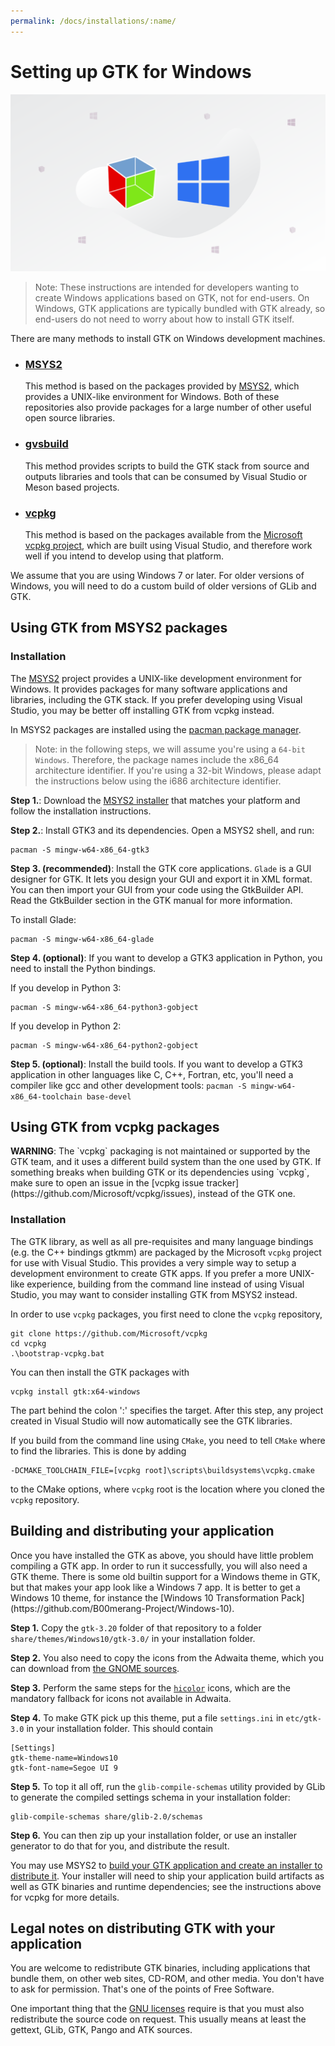 ```yaml
---
permalink: /docs/installations/:name/
---
```

# Setting up GTK for Windows

![GTK and Windows](/assets/img/docs/docs-gtk-windows.png)

> Note: These instructions are intended for developers wanting to create
> Windows applications based on GTK, not for end-users. On Windows, GTK
> applications are typically bundled with GTK already, so end-users do not
> need to worry about how to install GTK itself.

There are many methods to install GTK on Windows development machines.

* ### [MSYS2](#using-gtk-from-msys2-packages)
  This method is based on the packages provided by [MSYS2](https://www.msys2.org/),
  which provides a UNIX-like environment for Windows. Both of these repositories
  also provide packages for a large number of other useful open source libraries.
* ### [gvsbuild](https://github.com/wingtk/gvsbuild)
  This method provides scripts to build the GTK stack from source and outputs
  libraries and tools that can be consumed by Visual Studio or Meson based projects.
* ### [vcpkg](#using-gtk-from-vcpkg-packages)
  This method is based on the packages available from the
  [Microsoft vcpkg project](https://docs.microsoft.com/en-us/cpp/vcpkg),
  which are built using Visual Studio, and therefore work well if you intend
  to develop using that platform.

<div class="alert alert-warning">
We assume that you are using Windows 7 or later. For older versions of
Windows, you will need to do a custom build of older versions of GLib and
GTK.
</div>

## Using GTK from MSYS2 packages

### Installation

The [MSYS2](https://msys2.github.io/) project provides a UNIX-like
development environment for Windows. It provides packages for many software
applications and libraries, including the GTK stack. If you prefer
developing using Visual Studio, you may be better off installing GTK from
vcpkg instead.

In MSYS2 packages are installed using the [pacman package
manager](https://github.com/msys2/msys2/wiki/MSYS2-installation#iv-general-package-management).

> Note: in the following steps, we will assume you're using a `64-bit
> Windows`. Therefore, the package names include the x86\_64 architecture
> identifier. If you're using a 32-bit Windows, please adapt the
> instructions below using the i686 architecture identifier.

**Step 1.**: Download the [MSYS2 installer](https://www.msys2.org/) that
matches your platform and follow the installation instructions.

**Step 2.**: Install GTK3 and its dependencies. Open a MSYS2 shell, and run:

```
pacman -S mingw-w64-x86_64-gtk3
```

**Step 3. (recommended)**: Install the GTK core applications. `Glade` is a
GUI designer for GTK. It lets you design your GUI and export it in XML
format. You can then import your GUI from your code using the GtkBuilder
API. Read the GtkBuilder section in the GTK manual for more information.

To install Glade:
```
pacman -S mingw-w64-x86_64-glade
```

**Step 4. (optional)**: If you want to develop a GTK3 application in Python,
you need to install the Python bindings.

If you develop in Python 3:
```
pacman -S mingw-w64-x86_64-python3-gobject
```

If you develop in Python 2:
```
pacman -S mingw-w64-x86_64-python2-gobject
```

**Step 5. (optional)**: Install the build tools. If you want to develop a
GTK3 application in other languages like C, C++, Fortran, etc, you'll need a
compiler like gcc and other development tools: ``` pacman -S
mingw-w64-x86_64-toolchain base-devel ```

## Using GTK from vcpkg packages

<div class="alert alert-warning">
<strong>WARNING</strong>: The `vcpkg` packaging is not maintained or
supported by the GTK team, and it uses a different build system than the one
used by GTK. If something breaks when building GTK or its dependencies using
`vcpkg`, make sure to open an issue in the [vcpkg issue
tracker](https://github.com/Microsoft/vcpkg/issues), instead of the GTK one.
</div>

### Installation

The GTK library, as well as all pre-requisites and many language bindings
(e.g. the C++ bindings gtkmm) are packaged by the Microsoft `vcpkg` project
for use with Visual Studio. This provides a very simple way to setup a
development environment to create GTK apps. If you prefer a more UNIX-like
experience, building from the command line instead of using Visual Studio,
you may want to consider installing GTK from MSYS2 instead.

In order to use `vcpkg` packages, you first need to clone the `vcpkg`
repository,

```
git clone https://github.com/Microsoft/vcpkg
cd vcpkg
.\bootstrap-vcpkg.bat
```
You can then install the GTK packages with
```
vcpkg install gtk:x64-windows
```

The part behind the colon ':' specifies the target. After this step, any
project created in Visual Studio will now automatically see the GTK
libraries.

If you build from the command line using `CMake`, you need to tell `CMake`
where to find the libraries. This is done by adding 

```
-DCMAKE_TOOLCHAIN_FILE=[vcpkg root]\scripts\buildsystems\vcpkg.cmake
```

to the CMake options, where `vcpkg` root is the location where you cloned
the `vcpkg` repository.

## Building and distributing your application

<div class="alert alert-success">
Once you have installed the GTK as above, you should have little problem
compiling a GTK app. In order to run it successfully, you will also need
a GTK theme. There is some old builtin support for a Windows theme in GTK,
but that makes your app look like a Windows 7 app. It is better to get a
Windows 10 theme, for instance the
[Windows 10 Transformation Pack](https://github.com/B00merang-Project/Windows-10).
</div>

**Step 1.** Copy the `gtk-3.20` folder of that repository to a folder
`share/themes/Windows10/gtk-3.0/` in your installation folder.

**Step 2.** You also need to copy the icons from the Adwaita theme, which
you can download from [the GNOME sources](https://download.gnome.org/sources/adwaita-icon-theme/).

**Step 3.** Perform the same steps for the [`hicolor`](https://www.freedesktop.org/wiki/Software/icon-theme/)
icons, which are the mandatory fallback for icons not available in Adwaita.

**Step 4.** To make GTK pick up this theme, put a file 
`settings.ini` in `etc/gtk-3.0` in your installation folder. This should contain

```
[Settings]
gtk-theme-name=Windows10
gtk-font-name=Segoe UI 9
```

**Step 5.** To top it all off, run the `glib-compile-schemas` utility
provided by GLib to generate the compiled settings schema in your installation
folder:

```
glib-compile-schemas share/glib-2.0/schemas
```

**Step 6.** You can then zip up your installation folder, or use an installer
generator to do that for you, and distribute the result.

You may use MSYS2 to [build your GTK application and create an installer to
distribute it](https://blogs.gnome.org/nacho/2014/08/01/how-to-build-your-gtk-application-on-windows/).
Your installer will need to ship your application build artifacts as well as
GTK binaries and runtime dependencies; see the instructions above for vcpkg
for more details.

## Legal notes on distributing GTK with your application

You are welcome to redistribute GTK binaries, including applications that
bundle them, on other web sites, CD-ROM, and other media. You don't have to
ask for permission. That's one of the points of Free Software. 

One important thing that the [GNU
licenses](http://www.fsf.org/licenses/licenses.html) require is that you
must also redistribute the source code on request. This usually means at
least the gettext, GLib, GTK, Pango and ATK sources.
